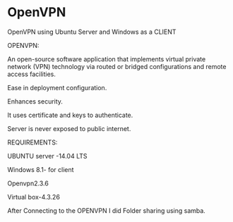 # OpenVPN
OpenVPN using Ubuntu Server and Windows as a CLIENT

OPENVPN:

An open-source software application that implements virtual private network (VPN) technology via routed or bridged configurations and remote access facilities.

Ease in deployment configuration.

Enhances security.

It uses certificate and keys to authenticate.

Server is never exposed to public internet.


REQUIREMENTS:

UBUNTU server -14.04 LTS

Windows 8.1- for client

Openvpn2.3.6

Virtual box-4.3.26     

After Connecting to the OPENVPN  I did Folder sharing using samba.
